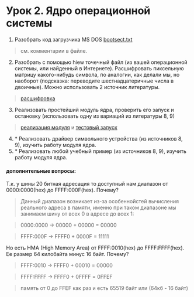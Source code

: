 # Урок 2. Ядро операционной системы

1. Разобрать код загрузчика MS DOS [bootsect.txt](bootsect.txt)
> см. комментарии в файле.

2. Разобрать с помощью hiew точечный файл (из вашей операционной системы, или найденный в Интернете). Расшифровать пиксельную матрицу какого-нибудь символа, по аналогии, как делали мы, но наоборот (подсказка: переводите шестнадцатеричные числа в двоичные). Можно использовать 2 источник литературы.
> [расшифровка](fonts.png)

3. Реализовать простейший модуль ядра, проверить его запуск и остановку (использовать одну из вариаций из литературы 8, 9)
> [реализация модуля](simplemod) и [тестовый запуск](simplemod/module_test.png)

4. \* Реализовать драйвер символьного устройства (из источников 8, 9), изучить работу модуля ядра.
5. \* Реализовать любой учебный пример (из источников 8, 9), изучить работу модуля ядра.

#### дополнительные вопросы:

Т.к. у шины 20 битная адресация то доступный нам диапазон от 0000:0000(hex) до FFFF:000F(hex). Почему?
> Данный диапазон возникает из-за особеннойстей вычисления реального адреса в памяти, именно при таком диапазоне мы занимаем шину от всех 0 в адресе до всех 1:

> 0000:0000 -> 00000 + 00000 = 00000

> FFFF:000F -> FFFF0 + 0000F = 11111

Но есть HMA (High Memory Area) от FFFF:0010(hex) до FFFF:FFFF(hex). Ее размер 64 килобайта минус 16 байт. Почему?
> FFFF:0010 -> FFFF0 + 00010 = 00000

> FFFF:FFFF -> FFFF0 + 0FFFF = 0FFEF

> память от 0 до FFEF как раз и есть 65519 байт или (64кб - 16 байт)
